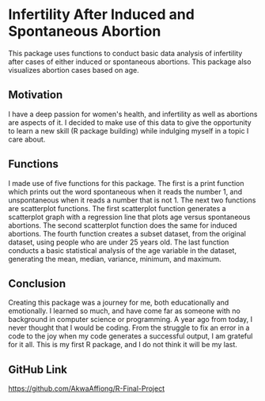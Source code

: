 
# Infertility After Induced and Spontaneous Abortion

This package uses functions to conduct basic data analysis of infertility after cases of either induced or spontaneous abortions. This package also visualizes abortion cases based on age.


## Motivation
I have a deep passion for women's health, and infertility as well as abortions are aspects of it. I decided to make use of this data to give the opportunity to learn a new skill (R package building) while indulging myself in a topic I care about.
## Functions
I made use of five functions for this package. The first is a print function which prints out the word spontaneous when it reads the number 1, and unspontaneous when it reads a number that is not 1. The next two functions are scatterplot functions. The first scatterplot function generates a scatterplot graph with a regression line that plots age versus spontaneous abortions. The second scatterplot function does the same for induced abortions. The fourth function creates a subset dataset, from the original dataset, using people who are under 25 years old. The last function conducts a basic statistical analysis of the age variable in the dataset, generating the mean, median, variance, minimum, and maximum.
## Conclusion
Creating this package was a journey for me, both educationally and emotionally. I learned so much, and have come far as someone with no background in computer science or programming. A year ago from today, I never thought that I would be coding. From the struggle to fix an error in a code to the joy when my code generates a successful output, I am grateful for it all. This is my first R package, and I do not think it will be my last.
## GitHub Link
https://github.com/AkwaAffiong/R-Final-Project

